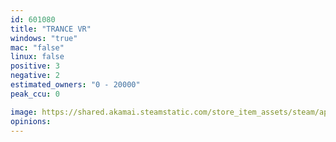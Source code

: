 ```yaml
---
id: 601080
title: "TRANCE VR"
windows: "true"
mac: "false"
linux: false
positive: 3
negative: 2
estimated_owners: "0 - 20000"
peak_ccu: 0

image: https://shared.akamai.steamstatic.com/store_item_assets/steam/apps/601080/header.jpg?t=1495761898
opinions:
---
```

